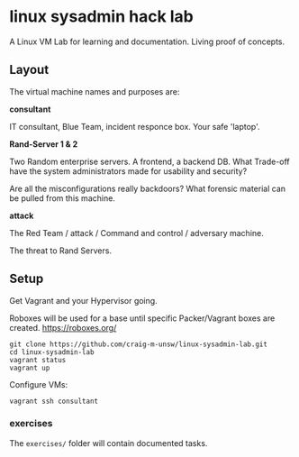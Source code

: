 # linux sysadmin hack lab

A Linux VM Lab for learning and documentation. Living proof of concepts.

## Layout

The virtual machine names and purposes are:

**consultant**

IT consultant, Blue Team, incident responce box. Your safe 'laptop'.

**Rand-Server 1 & 2**

Two Random enterprise servers. A frontend, a backend DB. What Trade-off have the system administrators made for usability and security? 

Are all the misconfigurations really backdoors? What forensic material can be pulled from this machine.

**attack**

The Red Team / attack / Command and control / adversary machine.

The threat to Rand Servers.


## Setup

Get Vagrant and your Hypervisor going.

Roboxes will be used for a base until specific Packer/Vagrant boxes are created.
https://roboxes.org/

```
git clone https://github.com/craig-m-unsw/linux-sysadmin-lab.git
cd linux-sysadmin-lab
vagrant status
vagrant up
```

Configure VMs:

```
vagrant ssh consultant
```

### exercises

The `exercises/` folder will contain documented tasks.

